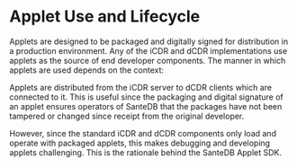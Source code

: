 # Applet Use and Lifecycle

Applets are designed to be packaged and digitally signed for distribution in a production environment. Any of the iCDR and dCDR implementations use applets as the source of end developer components. The manner in which applets are used depends on the context:

Applets are distributed from the iCDR server to dCDR clients which are connected to it. This is useful since the packaging and digital signature of an applet ensures operators of SanteDB that the packages have not been tampered or changed since receipt from the original developer.

However, since the standard iCDR and dCDR components only load and operate with packaged applets, this makes debugging and developing applets challenging. This is the rationale behind the SanteDB Applet SDK.
